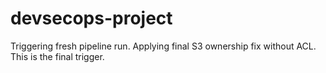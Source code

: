# devsecops-project
Triggering fresh pipeline run.
Applying final S3 ownership fix without ACL.
This is the final trigger.
